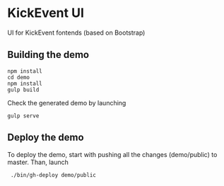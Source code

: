 KickEvent UI
============

UI for KickEvent fontends (based on Bootstrap)

Building the demo
-----------------

    npm install
    cd demo 
    npm install
    gulp build

Check the generated demo by launching 

    gulp serve

Deploy the demo
---------------

To deploy the demo, start with pushing all the changes (demo/public) to master. Than, launch

     ./bin/gh-deploy demo/public
